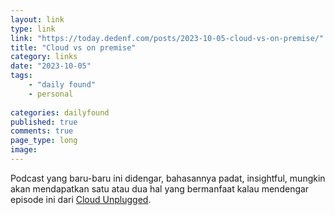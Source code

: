 ```yaml
---
layout: link
type: link
link: "https://today.dedenf.com/posts/2023-10-05-cloud-vs-on-premise/"
title: "Cloud vs on premise"
category: links
date: "2023-10-05"
tags: 
    - "daily found"
    - personal
    
categories: dailyfound
published: true
comments: true
page_type: long
image:
---
```


Podcast yang baru-baru ini didengar, bahasannya padat, insightful, mungkin akan mendapatkan satu atau dua hal yang bermanfaat kalau mendengar episode ini dari [Cloud Unplugged](https://podcasts.bcast.fm/cloud-unplugged).